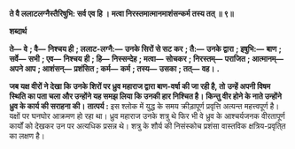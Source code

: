 **ते वै ललाटलग्नैस्तैरिषुभि: सर्व एव हि ।** **मत्वा निरस्तमात्मानमाशंसन्कर्म तस्य तत् ॥ ९॥** 

**शब्दार्थ** 

**ते—** **वे** **; वै—** **निश्चय ही** **; ललाट-लग्नै:—** **उनके सिरों से सट कर** **; तै:—** **उनके द्वारा** **; इषुभि:—** **बाण** **; सर्वे—** **सभी** **; एव—** **निश्चय** **ही** **; हि—** **निस्सन्देह** **; मत्वा—** **सोचकर** **; निरस्तम्—** **पराजित** **; आत्मानम्—** **अपने आप** **; आशंसन्—** **प्रशंसित** **; कर्म—** **कर्म** **; तस्य—** **उसका** **; तत्—** **वह।** **.** 

**जब यक्ष वीरों ने देखा कि उनके शिरों पर ध्रुव महाराज द्वारा बाण-वर्षा की जा रही है, तो** **उन्हें अपनी विषम स्थिति का पता चला और उन्होंने यह समझ लिया कि उनकी हार निश्चित है।** **किन्तु वीर होने के नाते उन्होंने ध्रुव के कार्य की सराहना की।** **तात्पर्य :** इस श्लोक में युद्ध के समय क्रीड़ापूर्ण प्रवृत्ति अत्यन्त महत्त्वपूर्ण है। यक्षों पर घनघोर आक्रमण हो रहा था। ध्रुव महाराज उनके शत्रु थे फिर भी वे ध्रुव के आश्चर्यजनक वीरतापूर्ण कार्यों को देखकर उन पर अत्यधिक प्रसन्न थे। शत्रु के शौर्य की निसंस्कोच प्रशंसा वास्तविक क्षत्रिय-प्रवृति्त का लक्षण है।  